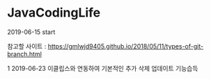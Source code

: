 # JavaCodingLife 
2019-06-15 start

참고할 사이트 : https://gmlwjd9405.github.io/2018/05/11/types-of-git-branch.html

1 2019-06-23 이클립스와 연동하여 기본적인 추가 삭제 업데이트 기능습득
